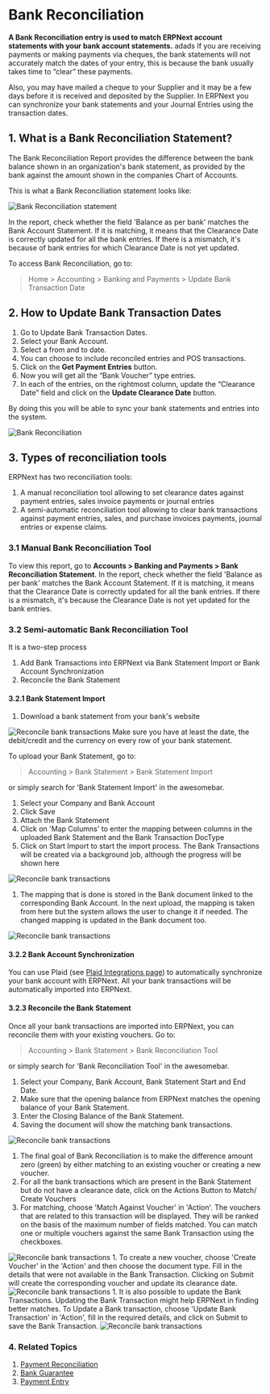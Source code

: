 <!-- add-breadcrumbs -->
# Bank Reconciliation

**A Bank Reconciliation entry is used to match ERPNext account statements with your bank account statements.**
adads
If you are receiving payments or making payments via cheques, the bank statements will not accurately match the dates of your entry, this is because the bank usually takes time to “clear” these payments.

Also, you may have mailed a cheque to your Supplier and it may be a few days before it is received and deposited by the Supplier. In ERPNext you can synchronize your bank statements and your Journal Entries using the transaction dates.

## 1. What is a Bank Reconciliation Statement?
The Bank Reconciliation Report provides the difference between the bank balance shown in an organization's bank statement, as provided by the bank against the amount shown in the companies Chart of Accounts.

This is what a Bank Reconciliation statement looks like:

<img class="screenshot" alt="Bank Reconciliation statement" src="{{docs_base_url}}/assets/img/accounts/bank-reconciliation-2.png"> 

In the report, check whether the field 'Balance as per bank' matches the Bank Account Statement. If it is matching, it means that the Clearance Date is correctly updated for all the bank entries. If there is a mismatch, it's because of bank entries for which Clearance Date is not yet updated.

To access Bank Reconciliation, go to:
> Home > Accounting > Banking and Payments > Update Bank Transaction Date

## 2. How to Update Bank Transaction Dates

1. Go to Update Bank Transaction Dates.
1. Select your Bank Account.
1. Select a from and to date.
1. You can choose to include reconciled entries and POS transactions.
1. Click on the **Get Payment Entries** button.
1. Now you will get all the “Bank Voucher” type entries.
1. In each of the entries, on the rightmost column, update the “Clearance Date” field and click on the **Update Clearance Date** button.

By doing this you will be able to sync your bank statements and entries into the system.

<img class="screenshot" alt="Bank Reconciliation" src="{{docs_base_url}}/assets/img/accounts/bank-reconciliation.png">

## 3. Types of reconciliation tools

ERPNext has two reconciliation tools:

1. A manual reconciliation tool allowing to set clearance dates against payment entries, sales invoice payments or journal entries
2. A semi-automatic reconciliation tool allowing to clear bank transactions against payment entries, sales, and purchase invoices payments, journal entries or expense claims.

### 3.1 Manual Bank Reconciliation Tool

To view this report, go to **Accounts > Banking and Payments > Bank Reconciliation Statement**. In the report, check whether the field 'Balance as per bank' matches the Bank Account Statement. If it is matching, it means that the Clearance Date is correctly updated for all the bank entries. If there is a mismatch, it's because the Clearance Date is not yet updated for the bank entries.


### 3.2 Semi-automatic Bank Reconciliation Tool

It is a two-step process
1. Add Bank Transactions into ERPNext via Bank Statement Import or Bank Account Synchronization
1. Reconcile the Bank Statement

#### 3.2.1 Bank Statement Import


1. Download a bank statement from your bank's website

 <img class="screenshot" alt="Reconcile bank transactions" src="{{docs_base_url}}/assets/img/accounts/sample_bank_statement.png">
 Make sure you have at least the date, the debit/credit and the currency on every row of your bank statement.

To upload your Bank Statement, go to:
> Accounting > Bank Statement > Bank Statement Import

or simply search for 'Bank Statement Import' in the awesomebar.

1. Select your Company and Bank Account
1. Click Save
1. Attach the Bank Statement
1. Click on 'Map Columns' to enter the mapping between columns in the uploaded Bank Statement and the Bank Transaction DocType
1. Click on Start Import to start the import process. The Bank Transactions will be created via a background job, although the progress will be shown here

 <img class="screenshot" alt="Reconcile bank transactions" src="{{docs_base_url}}/assets/img/accounts/bank_transaction_upload.gif">

1. The mapping that is done is stored in the Bank document linked to the corresponding Bank Account. In the next upload, the mapping is taken from here but the system allows the user to change it if needed. The changed mapping is updated in the Bank document too.
 <img class="screenshot" alt="Reconcile bank transactions" src="{{docs_base_url}}/assets/img/accounts/bank_configuration.png">


#### 3.2.2 Bank Account Synchronization

You can use Plaid (see [Plaid Integrations page](/docs/user/manual/en/erpnext_integration/plaid_integration)) to automatically synchronize your bank account with ERPNext. All your bank transactions will be automatically imported into ERPNext.

#### 3.2.3 Reconcile the Bank Statement

Once all your bank transactions are imported into ERPNext, you can reconcile them with your existing vouchers. Go to:
> Accounting > Bank Statement > Bank Reconciliation Tool

or simply search for 'Bank Reconciliation Tool' in the awesomebar.

1. Select your Company, Bank Account, Bank Statement Start and End Date.
1. Make sure that the opening balance from ERPNext matches the opening balance of your Bank Statement.
1. Enter the Closing Balance of the Bank Statement.
1. Saving the document will show the matching bank transactions.
 <img class="screenshot" alt="Reconcile bank transactions" src="{{docs_base_url}}/assets/img/accounts/bank_reconciliation_tool.png">

1. The final goal of Bank Reconciliation is to make the difference amount zero (green) by either matching to an existing voucher or creating a new voucher.
1. For all the bank transactions which are present in the Bank Statement but do not have a clearance date, click on the Actions Button to Match/ Create Vouchers
1. For matching, choose 'Match Against Voucher' in 'Action'. The vouchers that are related to this transaction will be displayed. They will be ranked on the basis of the maximum number of fields matched. You can match one or multiple vouchers against the same Bank Transaction using the checkboxes.
<img class="screenshot" alt="Reconcile bank transactions" src="{{docs_base_url}}/assets/img/accounts/match_voucher.png">
1. To create a new voucher, choose 'Create Voucher' in the 'Action' and then choose the document type. Fill in the details that were not available in the Bank Transaction. Clicking on Submit will create the corresponding voucher and update its clearance date.
 <img class="screenshot" alt="Reconcile bank transactions" src="{{docs_base_url}}/assets/img/accounts/create_voucher.png">
1. It is also possible to update the Bank Transactions. Updating the Bank Transaction might help ERPNext in finding better matches. To Update a Bank transaction, choose 'Update Bank Transaction' in 'Action', fill in the required details, and click on Submit to save the Bank Transaction.
 <img class="screenshot" alt="Reconcile bank transactions" src="{{docs_base_url}}/assets/img/accounts/update_bank_transaction.png">

### 4. Related Topics
1. [Payment Reconciliation](/docs/user/manual/en/accounts/payment-reconciliation)
1. [Bank Guarantee](/docs/user/manual/en/accounts/bank-guarantee)
1. [Payment Entry](/docs/user/manual/en/accounts/payment-entry)
